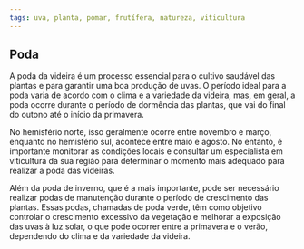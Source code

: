 ```yaml
---
tags: uva, planta, pomar, frutífera, natureza, viticultura
---
```


## Poda

A poda da videira é um processo essencial para o cultivo saudável das plantas e para garantir uma boa produção de uvas. O período ideal para a poda varia de acordo com o clima e a variedade da videira, mas, em geral, a poda ocorre durante o período de dormência das plantas, que vai do final do outono até o início da primavera.

No hemisfério norte, isso geralmente ocorre entre novembro e março, enquanto no hemisfério sul, acontece entre maio e agosto. No entanto, é importante monitorar as condições locais e consultar um especialista em viticultura da sua região para determinar o momento mais adequado para realizar a poda das videiras.

Além da poda de inverno, que é a mais importante, pode ser necessário realizar podas de manutenção durante o período de crescimento das plantas. Essas podas, chamadas de poda verde, têm como objetivo controlar o crescimento excessivo da vegetação e melhorar a exposição das uvas à luz solar, o que pode ocorrer entre a primavera e o verão, dependendo do clima e da variedade da videira.